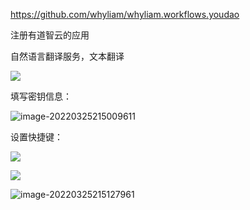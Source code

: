 https://github.com/whyliam/whyliam.workflows.youdao



注册有道智云的应用

自然语言翻译服务，文本翻译



![](http://cdn.jayh.club/uPic/image-20220325214913962qE4Pc2.png)

填写密钥信息：

![image-20220325215009611](http://cdn.jayh.club/uPic/image-20220325215009611VeyMq7.png)

设置快捷键：

![](http://cdn.jayh.club/uPic/image-20220325215054230MWKZhJ.png)

![](http://cdn.jayh.club/uPic/image-20220325215110059xQ5LTO.png)

![image-20220325215127961](http://cdn.jayh.club/uPic/image-20220325215127961c5IcEY.png)